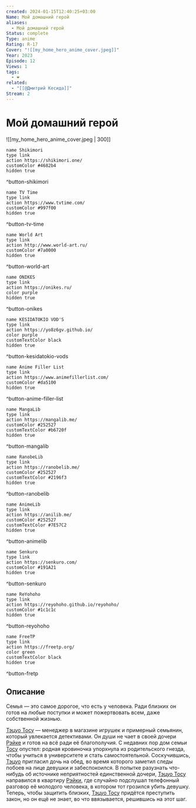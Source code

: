 ```yaml
---
created: 2024-01-15T12:40:25+03:00
Name: Мой домашний герой
aliases:
  - Мой домашний герой
Status: complete
Type: anime
Rating: R-17
Cover: "![[my_home_hero_anime_cover.jpeg]]"
Year: 2023
Episode: 12
Views: 1
tags:
  - ❤
related:
  - "[[@Дмитрий Кесида]]"
Stream: 2
---
```


# Мой домашний герой

![[my_home_hero_anime_cover.jpeg | 300]]

```button
name Shikimori
type link
action https://shikimori.one/
customColor #4682b4
hidden true
```
^button-shikimori

```button
name TV Time
type link
action https://www.tvtime.com/
customColor #997f00
hidden true
```
^button-tv-time

```button
name World Art
type link
action http://www.world-art.ru/
customColor #7a0000
hidden true
```
^button-world-art

```button
name ONIKES
type link
action https://onikes.ru/
color purple
hidden true
```
^button-onikes

```button
name KESIDATOKIO VOD'S
type link
action https://yo8z6gv.github.io/
color purple
customTextColor black
hidden true
```
^button-kesidatokio-vods

```button
name Anime Filler List
type link
action https://www.animefillerlist.com/
customColor #da5100
hidden true
```
^button-anime-filler-list

```button
name MangaLib
type link
action https://mangalib.me/
customColor #252527
customTextColor #b6720f
hidden true
```
^button-mangalib

```button
name RanobeLib
type link
action https://ranobelib.me/
customColor #252527
customTextColor #2196f3
hidden true
```
^button-ranobelib

```button
name AnimeLib
type link
action https://anilib.me/
customColor #252527
customTextColor #7E57C2
hidden true
```
^button-animelib

```button
name Senkuro
type link
action https://senkuro.com/
customColor #191A21
hidden true
```
^button-senkuro

```button
name ReYohoho
type link
action https://reyohoho.github.io/reyohoho/
customColor #1c1c1c
hidden true
```
^button-reyohoho

```button
name FreeTP
type link
action https://freetp.org/
color green
customTextColor black
hidden true
```
^button-fretp


## Описание

Семья — это самое дорогое, что есть у человека. Ради близких он готов на любые поступки и может пожертвовать всем, даже собственной жизнью.  
  
[Тэцуо Тосу](https://shikimori.one/characters/171398-tetsuo-tosu) — менеджер в магазине игрушек и примерный семьянин, который увлекается детективами. Он души не чает в своей дочери [Рэйке](https://shikimori.one/characters/173879-reika-tosu) и готов на всё ради её благополучия. С недавних пор дом семьи [Тосу](https://shikimori.one/characters/171398-tetsuo-tosu) опустел: родная кровиночка упорхнула из родительского гнезда, чтобы учиться в университете и стать самостоятельной. Соскучившись, [Тэцуо](https://shikimori.one/characters/171398-tetsuo-tosu) пригласил дочь на обед, во время которого заметил следы побоев на лице девушки и забеспокоился. В попытке разузнать что-нибудь об источнике неприятностей единственной дочери, [Тэцуо Тосу](https://shikimori.one/characters/171398-tetsuo-tosu) направился в квартиру [Рэйки](https://shikimori.one/characters/173879-reika-tosu), где случайно подслушал телефонный разговор её молодого человека, в котором тот грозился убить девушку.  
Теперь, чтобы защитить близких, [Тэцуо Тосу](https://shikimori.one/characters/171398-tetsuo-tosu) придётся преступить закон, но он ещё не знает, во что ввязывается, решившись на этот шаг.